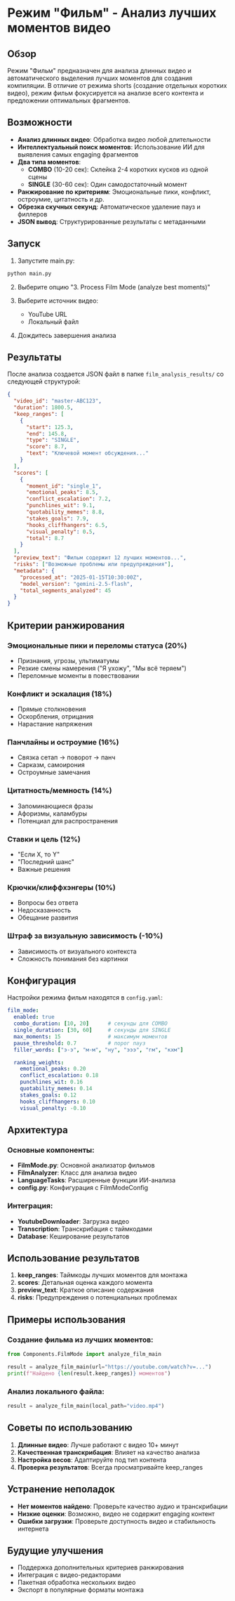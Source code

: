 # Режим "Фильм" - Анализ лучших моментов видео

## Обзор

Режим "Фильм" предназначен для анализа длинных видео и автоматического выделения лучших моментов для создания компиляции. В отличие от режима shorts (создание отдельных коротких видео), режим фильм фокусируется на анализе всего контента и предложении оптимальных фрагментов.

## Возможности

- **Анализ длинных видео**: Обработка видео любой длительности
- **Интеллектуальный поиск моментов**: Использование ИИ для выявления самых engaging фрагментов
- **Два типа моментов**:
  - **COMBO** (10-20 сек): Склейка 2-4 коротких кусков из одной сцены
  - **SINGLE** (30-60 сек): Один самодостаточный момент
- **Ранжирование по критериям**: Эмоциональные пики, конфликт, остроумие, цитатность и др.
- **Обрезка скучных секунд**: Автоматическое удаление пауз и филлеров
- **JSON вывод**: Структурированные результаты с метаданными

## Запуск

1. Запустите main.py:
```bash
python main.py
```

2. Выберите опцию "3. Process Film Mode (analyze best moments)"

3. Выберите источник видео:
   - YouTube URL
   - Локальный файл

4. Дождитесь завершения анализа

## Результаты

После анализа создается JSON файл в папке `film_analysis_results/` со следующей структурой:

```json
{
  "video_id": "master-ABC123",
  "duration": 1800.5,
  "keep_ranges": [
    {
      "start": 125.3,
      "end": 145.8,
      "type": "SINGLE",
      "score": 8.7,
      "text": "Ключевой момент обсуждения..."
    }
  ],
  "scores": [
    {
      "moment_id": "single_1",
      "emotional_peaks": 8.5,
      "conflict_escalation": 7.2,
      "punchlines_wit": 9.1,
      "quotability_memes": 8.8,
      "stakes_goals": 7.9,
      "hooks_cliffhangers": 6.5,
      "visual_penalty": 0.5,
      "total": 8.7
    }
  ],
  "preview_text": "Фильм содержит 12 лучших моментов...",
  "risks": ["Возможные проблемы или предупреждения"],
  "metadata": {
    "processed_at": "2025-01-15T10:30:00Z",
    "model_version": "gemini-2.5-flash",
    "total_segments_analyzed": 45
  }
}
```

## Критерии ранжирования

### Эмоциональные пики и переломы статуса (20%)
- Признания, угрозы, ультиматумы
- Резкие смены намерения ("Я ухожу", "Мы всё теряем")
- Переломные моменты в повествовании

### Конфликт и эскалация (18%)
- Прямые столкновения
- Оскорбления, отрицания
- Нарастание напряжения

### Панчлайны и остроумие (16%)
- Связка сетап → поворот → панч
- Сарказм, самоирония
- Остроумные замечания

### Цитатность/мемность (14%)
- Запоминающиеся фразы
- Афоризмы, каламбуры
- Потенциал для распространения

### Ставки и цель (12%)
- "Если X, то Y"
- "Последний шанс"
- Важные решения

### Крючки/клиффхэнгеры (10%)
- Вопросы без ответа
- Недосказанность
- Обещание развития

### Штраф за визуальную зависимость (-10%)
- Зависимость от визуального контекста
- Сложность понимания без картинки

## Конфигурация

Настройки режима фильм находятся в `config.yaml`:

```yaml
film_mode:
  enabled: true
  combo_duration: [10, 20]      # секунды для COMBO
  single_duration: [30, 60]     # секунды для SINGLE
  max_moments: 15               # максимум моментов
  pause_threshold: 0.7          # порог пауз
  filler_words: ["э-э", "м-м", "ну", "эээ", "гм", "кхм"]

  ranking_weights:
    emotional_peaks: 0.20
    conflict_escalation: 0.18
    punchlines_wit: 0.16
    quotability_memes: 0.14
    stakes_goals: 0.12
    hooks_cliffhangers: 0.10
    visual_penalty: -0.10
```

## Архитектура

### Основные компоненты:
- **FilmMode.py**: Основной анализатор фильмов
- **FilmAnalyzer**: Класс для анализа видео
- **LanguageTasks**: Расширенные функции ИИ-анализа
- **config.py**: Конфигурация с FilmModeConfig

### Интеграция:
- **YoutubeDownloader**: Загрузка видео
- **Transcription**: Транскрибация с таймкодами
- **Database**: Кеширование результатов

## Использование результатов

1. **keep_ranges**: Таймкоды лучших моментов для монтажа
2. **scores**: Детальная оценка каждого момента
3. **preview_text**: Краткое описание содержания
4. **risks**: Предупреждения о потенциальных проблемах

## Примеры использования

### Создание фильма из лучших моментов:
```python
from Components.FilmMode import analyze_film_main

result = analyze_film_main(url="https://youtube.com/watch?v=...")
print(f"Найдено {len(result.keep_ranges)} моментов")
```

### Анализ локального файла:
```python
result = analyze_film_main(local_path="video.mp4")
```

## Советы по использованию

1. **Длинные видео**: Лучше работают с видео 10+ минут
2. **Качественная транскрибация**: Влияет на качество анализа
3. **Настройка весов**: Адаптируйте под тип контента
4. **Проверка результатов**: Всегда просматривайте keep_ranges

## Устранение неполадок

- **Нет моментов найдено**: Проверьте качество аудио и транскрибации
- **Низкие оценки**: Возможно, видео не содержит engaging контент
- **Ошибки загрузки**: Проверьте доступность видео и стабильность интернета

## Будущие улучшения

- Поддержка дополнительных критериев ранжирования
- Интеграция с видео-редакторами
- Пакетная обработка нескольких видео
- Экспорт в популярные форматы монтажа
